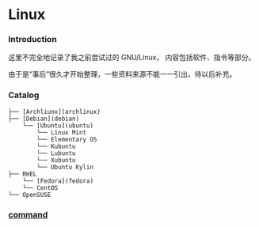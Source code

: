 # Linux

### Introduction

这里不完全地记录了我之前尝试过的 GNU/Linux， 内容包括软件、指令等部分。

由于是“事后”很久才开始整理，一些资料来源不能一一引出，待以后补充。

### Catalog

    ├── [Archliunx](archlinux)
    ├── [Debian](debian)
        └── [Ubuntu](ubuntu)
            └── Linux Mint
            └── Elementary OS
            └── Kubuntu
            └── Lubuntu
            └── Xubuntu
            └── Ubuntu Kylin
    ├── RHEL
        └── [Fedora](fedora)
        └── CentOS
    └── OpenSUSE

### [command](command)
